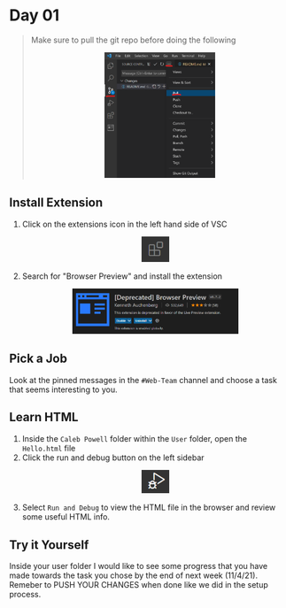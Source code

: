 # Day 01
> Make sure to pull the git repo before doing the following
    <p align="center">
        <img src="images/im0.png" alt="drawing" width="200"/>
    </p>
## Install Extension
1. Click on the extensions icon in the left hand side of VSC
    <p align="center">
        <img src="images/im1.png" alt="drawing" width="50"/>
    </p>
2. Search for "Browser Preview" and install the extension 
    <p align="center">
        <img src="images/im2.png" alt="drawing" width="300"/>
    </p>
## Pick a Job
Look at the pinned messages in the `#Web-Team` channel and choose a task that seems interesting to you.
## Learn HTML
1. Inside the `Caleb Powell` folder within the `User` folder, open the `Hello.html` file
2. Click the run and debug button on the left sidebar 
    <p align="center">
        <img src="images/im3.png" alt="drawing" width="50"/>
    </p>
3. Select `Run and Debug` to view the HTML file in the browser and review some useful HTML info.

## Try it Yourself
Inside your user folder I would like to see some progress that you have made towards the task you chose by the end of next week (11/4/21). Remeber to PUSH YOUR CHANGES when done like we did in the setup process.